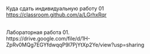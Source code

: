Куда сдать индивидуальную работу 01 <br>
https://classroom.github.com/a/LGrhxRqr 

<br>
Лабораторная работа 01.<br>
https://drive.google.com/file/d/1H-ZpRv0MQg7EGYfdwqqP9l7PjYtXp2Ye/view?usp=sharing 
